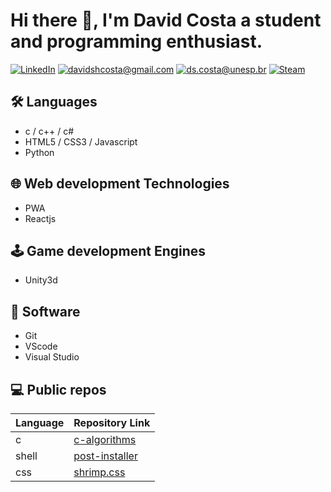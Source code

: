 
# Hi there 👋, I'm David Costa a student and programming enthusiast.

[![LinkedIn](https://img.shields.io/badge/-David%20Costa-blue?style=flat-square&logo=Linkedin&logoColor=white)](https://www.linkedin.com/in/ds-costa/) [![davidshcosta@gmail.com](https://img.shields.io/badge/-davidshcosta@gmail.com-red?style=flat-square&logo=Gmail&logoColor=white)](mailto:davidshcosta@gmail.com) [![ds.costa@unesp.br](https://img.shields.io/badge/-ds.costa@unesp.br-red?style=flat-square&logo=Gmail&logoColor=white)](mailto:ds.costa@unesp.br) [![Steam](https://img.shields.io/badge/-FLOWT-black?style=flat-square&logo=Steam&logoColor=white)](https://steamcommunity.com/id/flowtflowers)

## 🛠️ Languages
- c / c++ / c#
- HTML5 / CSS3 / Javascript
- Python

## 🌐 Web development Technologies
- PWA
- Reactjs

## 🕹️ Game development Engines
- Unity3d

## 🔧 Software
- Git
- VScode
- Visual Studio

## 💻 Public repos

| Language | Repository Link |
|---|--------------------------------------------------------------|
| c | [c-algorithms](https://github.com/ds-costa/c-algorithms.git) |
| shell | [post-installer](https://github.com/ds-costa/post-installer.git) |
| css | [shrimp.css](https://github.com/ds-costa/shrimp.css.git) |
